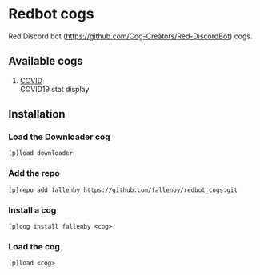 # Redbot cogs
Red Discord bot (https://github.com/Cog-Creators/Red-DiscordBot) cogs.

## Available cogs

1. [COVID](https://github.com/fallenby/redbot_cogs/tree/master/covid)  
COVID19 stat display

## Installation

### Load the Downloader cog

```
[p]load downloader
```

### Add the repo

```
[p]repo add fallenby https://github.com/fallenby/redbot_cogs.git
```

### Install a cog

```
[p]cog install fallenby <cog>
```

### Load the cog

```
[p]load <cog>
```